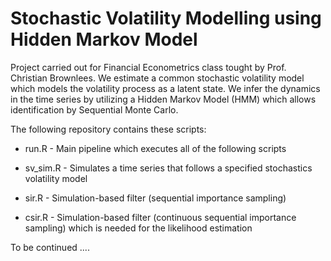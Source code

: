 # Stochastic Volatility Modelling using Hidden Markov Model

Project carried out for Financial Econometrics class tought by Prof. Christian Brownlees.
We estimate a common stochastic volatility model which models the volatility process as a latent state.
We infer the dynamics in the time series by utilizing a Hidden Markov Model (HMM) which allows identification by Sequential Monte Carlo.

The following repository contains these scripts:

* run.R - Main pipeline which executes all of the following scripts

* sv_sim.R - Simulates a time series that follows a specified stochastics volatility model

* sir.R - Simulation-based filter (sequential importance sampling)

* csir.R - Simulation-based filter (continuous sequential importance sampling) which is needed for the likelihood estimation


To be continued ....
